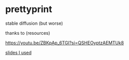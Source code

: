 # prettyprint
stable diffusion (but worse)

thanks to (resources)

https://youtu.be/ZBKpAp_6TGI?si=QSHEOyptzAEMTUk8

[slides I used](https://github.com/hkproj/pytorch-stable-diffusion/blob/main/Stable_Diffusion_Diagrams_V2.pdf)
